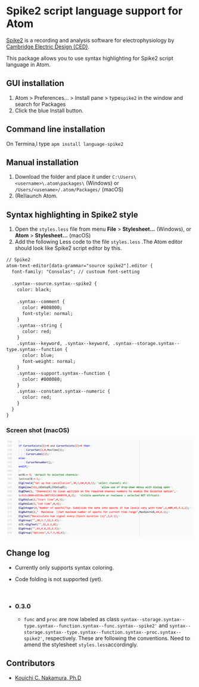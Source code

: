 # Spike2 script language support for Atom

[Spike2](http://ced.co.uk/products/spkovin) is a recording and analysis software for electrophysiology by [Cambridge Electric Design (CED)](http://ced.co.uk/).

This package allows you to use syntax highlighting for Spike2 script language in Atom.





## GUI installation

1. Atom > Preferences… > Install pane > type`spike2` in the window and search for Packages
2. Click the blue Install button.



## Command line installation

On Termina,l type `apm install language-spike2`



## Manual installation

1. Download the folder and place it under `C:\Users\<username>\.atom\packages\` (Windows) or `/Users/<usename>/.atom/Packages/` (macOS)
2. (Re)launch Atom.



## Syntax highlighting in Spike2 style

1. Open the `styles.less` file from menu **File** > **Stylesheet...** (Windows), or **Atom** > **Stylesheet…** (macOS)
2. Add the following Less code to the file `styles.less` .The Atom editor should look like Spike2 script editor by this.

```less
// Spike2
atom-text-editor[data-grammar="source spike2"].editor {
  font-family: "Consolas"; // custoum font-setting
  
  .syntax--source.syntax--spike2 {
    color: black;
    
    .syntax--comment {
      color: #008000;
      font-style: normal;
    }
    .syntax--string {
      color: red;
    }
    .syntax--keyword, .syntax--keyword, .syntax--storage.syntax--type.syntax--function {
      color: blue;
      font-weight: normal;
    }
    .syntax--support.syntax--function {
      color: #000080;
    }
    .syntax--constant.syntax--numeric {
      color: red;
    }
  }
}
```

### Screen shot (macOS)

![screen shot](screenshot.png)

## Change log

+ Currently only supports syntax coloring.

+ Code folding is not supported (yet).

  ​

+ ### 0.3.0

  * `func` and `proc` are now labeled as class `syntax--storage.syntax--type.syntax--function.syntax--func.syntax--spike2'` and  `syntax--storage.syntax--type.syntax--function.syntax--proc.syntax--spike2'`, respectively. These are following the conventions. Need to amend the stylesheet `styles.less`accordingly.




## Contributors

+ [Kouichi C. Nakamura, Ph.D](https://github.com/kouichi-c-nakamura)